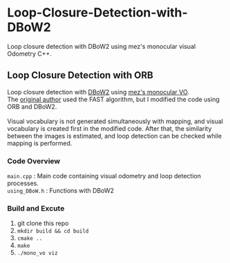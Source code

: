 # Loop-Closure-Detection-with-DBoW2
Loop closure detection with DBoW2 using mez's monocular visual Odometry C++.

## Loop Closure Detection with ORB
Loop closure detection with [DBoW2](https://github.com/dorian3d/DBoW2) using [mez's monocular VO](https://github.com/mez/monocular-visual-odometry).<br>
The [original author](https://github.com/mez/monocular-visual-odometry) used the FAST algorithm, but I modified the code using ORB and DBoW2.<br><br>
Visual vocabulary is not generated simultaneously with mapping, and visual vocabulary is created first in the modified code. After that, the similarity between the images is estimated, and loop detection can be checked while mapping is performed.

### Code Overview
`main.cpp` : Main code containing visual odometry and loop detection processes.<br>
`using_DBoW.h` : Functions with DBoW2

### Build and Excute
1. git clone this repo
2. `mkdir build && cd build`<br>
3. `cmake ..`<br>
4. `make`<br>
5. `./mono_vo viz`<br>
